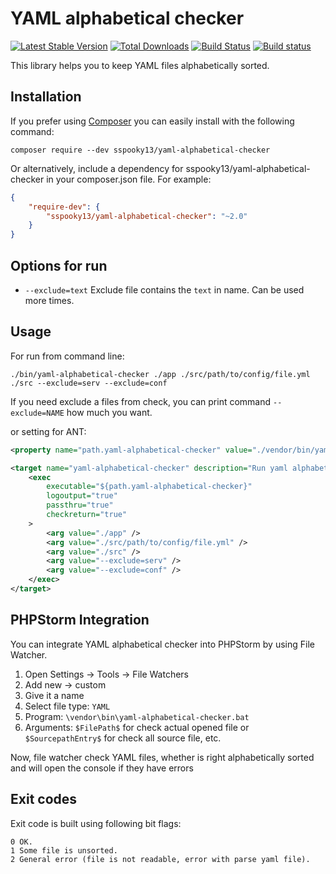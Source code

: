 # YAML alphabetical checker

[![Latest Stable Version](https://poser.pugx.org/sspooky13/yaml-alphabetical-checker/v/stable)](https://packagist.org/packages/sspooky13/yaml-alphabetical-checker)
[![Total Downloads](https://poser.pugx.org/sspooky13/yaml-alphabetical-checker/downloads)](https://packagist.org/packages/sspooky13/yaml-alphabetical-checker)
[![Build Status](https://travis-ci.org/sspooky13/yaml-alphabetical-checker.svg?branch=master)](https://travis-ci.org/sspooky13/yaml-alphabetical-checker)
[![Build status](https://ci.appveyor.com/api/projects/status/rw89r5m32827vh2d/branch/master?svg=true)](https://ci.appveyor.com/project/sspooky13/yaml-alphabetical-checker/branch/master)

This library helps you to keep YAML files alphabetically sorted.

## Installation
If you prefer using [Composer](http://getcomposer.org/) you can easily install with the following command:

    composer require --dev sspooky13/yaml-alphabetical-checker
    
Or alternatively, include a dependency for sspooky13/yaml-alphabetical-checker in your composer.json file. For example:

```json
{
    "require-dev": {
        "sspooky13/yaml-alphabetical-checker": "~2.0"
    }
}
```
## Options for run
- `--exclude=text` Exclude file contains the `text` in name. Can be used more times.

## Usage
For run from command line:

    ./bin/yaml-alphabetical-checker ./app ./src/path/to/config/file.yml ./src --exclude=serv --exclude=conf

If you need exclude a files from check, you can print command `--exclude=NAME` how much you want.

or setting for ANT:

```xml
<property name="path.yaml-alphabetical-checker" value="./vendor/bin/yaml-alphabetical-checker"/>

<target name="yaml-alphabetical-checker" description="Run yaml alphabetical checker">
    <exec 
        executable="${path.yaml-alphabetical-checker}"
        logoutput="true"
        passthru="true"
        checkreturn="true"
    >
        <arg value="./app" />
        <arg value="./src/path/to/config/file.yml" />
        <arg value="./src" />
        <arg value="--exclude=serv" />
        <arg value="--exclude=conf" />
    </exec>
</target>
```

## PHPStorm Integration
You can integrate YAML alphabetical checker into PHPStorm by using File Watcher.

1. Open Settings -> Tools -> File Watchers
2. Add new -> custom
3. Give it a name
3. Select file type: `YAML`
4. Program: `\vendor\bin\yaml-alphabetical-checker.bat`
5. Arguments: `$FilePath$` for check actual opened file or `$SourcepathEntry$` for check all source file, etc.

Now, file watcher check YAML files, whether is right alphabetically sorted and will open the console if they have errors

## Exit codes
Exit code is built using following bit flags:

    0 OK.
    1 Some file is unsorted.
    2 General error (file is not readable, error with parse yaml file).

